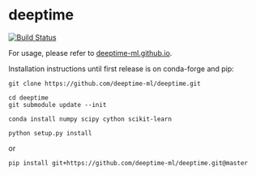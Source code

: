 deeptime
========

[![Build Status](https://dev.azure.com/clonker/deeptime/_apis/build/status/deeptime-ml.deeptime?branchName=master)](https://dev.azure.com/clonker/deeptime/_build/latest?definitionId=1&branchName=master)

For usage, please refer to [deeptime-ml.github.io](https://deeptime-ml.github.io/).

Installation instructions until first release is on conda-forge and pip:

```
git clone https://github.com/deeptime-ml/deeptime.git

cd deeptime
git submodule update --init

conda install numpy scipy cython scikit-learn

python setup.py install
```

or 

```
pip install git+https://github.com/deeptime-ml/deeptime.git@master
```
